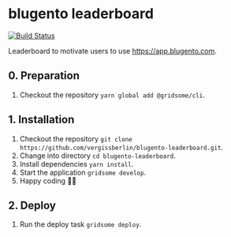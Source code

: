 # blugento leaderboard

[![Build Status](https://travis-ci.org/vergissberlin/blugento-leaderboard.svg?branch=master)](https://travis-ci.org/vergissberlin/blugento-leaderboard)

Leaderboard to motivate users to use <https://app.blugento.com>.

## 0. Preparation

1. Checkout the repository `yarn global add @gridsome/cli`.

## 1. Installation

1. Checkout the repository `git clone https://github.com/vergissberlin/blugento-leaderboard.git`.
2. Change into directory `cd blugento-leaderboard`.
3. Install dependencies `yarn install`.
4. Start the application `gridsome develop`.
5. Happy coding 🎉🙌

## 2. Deploy

1. Run the deploy task `gridsome deploy`.
